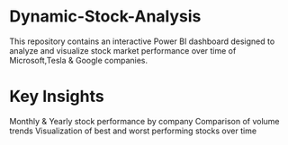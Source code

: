 # Dynamic-Stock-Analysis
This repository contains an interactive Power BI dashboard designed to analyze and visualize stock market performance over time of 
Microsoft,Tesla & Google companies.
# Key Insights
Monthly & Yearly stock performance by company
Comparison of volume trends
Visualization of best and worst performing stocks over time
